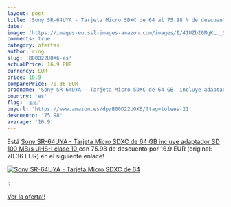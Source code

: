```yaml
---
layout: post
title: 'Sony SR-64UYA - Tarjeta Micro SDXC de 64 al 75.98 % de descuento'
date: 
image: 'https://images-eu.ssl-images-amazon.com/images/I/41UZbI0NgKL._SL200_.jpg'
comments: true
category: ofertas
author: ring
slug: 'B00D22UOX6-es'
actualPrice: 16.9 EUR
currency: EUR
price: 16.9
comparePrice: 70.36 EUR
prodname: 'Sony SR-64UYA - Tarjeta Micro SDXC de 64 GB  incluye adaptador SD  100 MB/s  UHS-I  clase 10 '
country: 'es'
flag: '🇪🇸'
buyurl: 'https://www.amazon.es/dp/B00D22UOX6/?tag=tolees-21'
descuento: '75.98'
average: '16.9'
---
```


Está [Sony SR-64UYA - Tarjeta Micro SDXC de 64 GB  incluye adaptador SD  100 MB/s  UHS-I  clase 10 ](https://www.amazon.es/dp/B00D22UOX6/?tag=tolees-21) con 75.98 de descuento por 16.9 EUR (original: 70.36 EUR) en el siguiente enlace!

[![Sony SR-64UYA - Tarjeta Micro SDXC de 64](https://images-eu.ssl-images-amazon.com/images/I/41UZbI0NgKL._SL200_.jpg)](https://www.amazon.es/dp/B00D22UOX6/?tag=tolees-21)

ℹ️:


[Ver la oferta!!](https://www.amazon.es/dp/B00D22UOX6/?tag=tolees-21)
